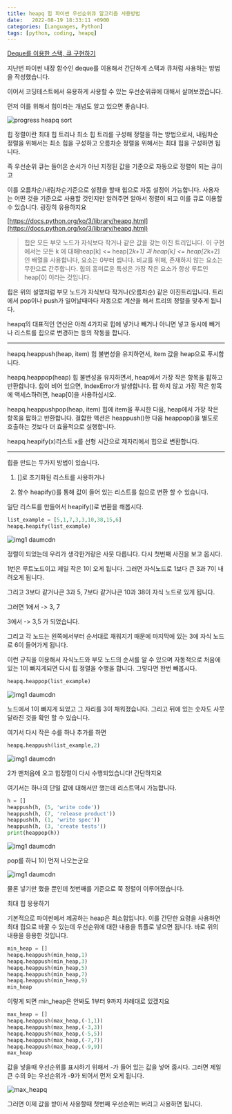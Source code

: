 ```yaml
---
title: heapq 힙 파이썬 우선순위큐 알고리즘 사용방법
date:   2022-08-19 18:33:11 +0900
categories: [Languages, Python]
tags: [python, coding, heapq]
---
```


[Deque를 이용한 스택, 큐 구현하기](https://jeong-daniel.github.io/posts/Deque%EB%A5%BC-%EC%9D%B4%EC%9A%A9%ED%95%9C-%EC%8A%A4%ED%83%9D,-%ED%81%90-%EA%B5%AC%ED%98%84%ED%95%98%EA%B8%B0/)

지난번 파이썬 내장 함수인 deque를 이용해서 간단하게 스택과 큐처럼 사용하는 방법을 작성했습니다.

이어서 코딩테스트에서 유용하게 사용할 수 있는 우선순위큐에 대해서 살펴보겠습니다.

먼저 이를 위해서 힙이라는 개념도 알고 있으면 좋습니다.

![progress heapq sort](https://user-images.githubusercontent.com/85277660/211029850-d373c52d-6cec-4548-84d6-3e780b476a98.png)

힙 정렬이란 최대 힙 트리나 최소 힙 트리를 구성해 정렬을 하는 방법으로서, 내림차순 정렬을 위해서는 최소 힙을 구성하고 오름차순 정렬을 위해서는 최대 힙을 구성하면 됩니다.

즉 우선순위 큐는 들어온 순서가 아닌 지정된 값을 기준으로 자동으로 정렬이 되는 큐이고

이를 오름차순/내림차순기준으로 설정을 할때 힙으로 자동 설정이 가능합니다. 사용자는 어떤 것을 기준으로 사용할 것인지만 알려주면 알아서 정렬이 되고 이를 큐로 이용할 수 있습니다. 굉장히 유용하지요

[https://docs.python.org/ko/3/library/heapq.html](https://docs.python.org/ko/3/library/heapq.html)

> 힙은 모든 부모 노드가 자식보다 작거나 같은 값을 갖는 이진 트리입니다. 이 구현에서는 모든 k 에 대해heap[k] <= heap[2*k+1] 과 heap[k] <= heap[2*k+2]인 배열을 사용합니다, 요소는 0부터 셉니다. 비교를 위해, 존재하지 않는 요소는 무한으로 간주합니다. 힙의 흥미로운 특성은 가장 작은 요소가 항상 루트인 heap[0] 이라는 것입니다.

힙은 위의 설명처럼 부모 노드가 자식보다 작거나(오름차순) 같은 이진트리입니다. 트리에서 pop이나 push가 일어날때마다 자동으로 계산을 해서 트리의 정렬을 맞추게 됩니다.

heapq의 대표적인 연산은 아래 4가지로 힙에 넣거나 빼거나 아니면 넣고 동시에 빼거나 리스트를 힙으로 변경하는 등의 작동을 합니다.

---

heapq.heappush(heap, item)
힙 불변성을 유지하면서, item 값을 heap으로 푸시합니다.

heapq.heappop(heap)
힙 불변성을 유지하면서, heap에서 가장 작은 항목을 팝하고 반환합니다. 힙이 비어 있으면, IndexError가 발생합니다. 팝 하지 않고 가장 작은 항목에 액세스하려면, heap[0]을 사용하십시오.

heapq.heappushpop(heap, item)
힙에 item을 푸시한 다음, heap에서 가장 작은 항목을 팝하고 반환합니다. 결합한 액션은 heappush()한 다음 heappop()을 별도로 호출하는 것보다 더 효율적으로 실행합니다.

heapq.heapify(x)리스트 x를 선형 시간으로 제자리에서 힙으로 변환합니다.

---

힙을 만드는 두가지 방법이 있습니다.

1. []로 초기화된 리스트를 사용하거나

2. 함수 heapify()를 통해 값이 들어 있는 리스트를 힙으로 변환 할 수 있습니다.

일단 리스트를 만들어서 heapify()로 변환을 해봅시다.

```py
list_example = [5,1,7,3,3,10,38,15,6]
heapq.heapify(list_example)
```

![img1 daumcdn](https://user-images.githubusercontent.com/85277660/211030142-8aa3353e-88ab-4dc0-87e0-460d1751fe65.png)

정렬이 되었는데 우리가 생각한거랑은 사뭇 다릅니다. 다시 첫번째 사진을 보고 옵시다.

1번은 루트노드이고 제일 작은 1이 오게 됩니다. 그러면 자식노드로 1보다 큰 3과 7이 내려오게 됩니다. 

그리고 3보다 같거나큰 3과 5, 7보다 같거나큰 10과 38이 자식 노드로 있게 됩니다.

그러면 1에서 -> 3, 7

3에서 -> 3,5 가 되었습니다.

그리고 각 노드는 왼쪽에서부터 순서대로 채워지기 때문에 마지막에 있는 3에 자식 노드로 6이 들어가게 됩니다.

이런 규칙을 이용해서 자식노드와 부모 노드의 순서를 알 수 있으며 자동적으로 처음에 있는 1이 빠지게되면 다시 힙 정렬을 수행을 합니다. 그렇다면 한번 빼봅시다.

```py
heapq.heappop(list_example)
```

![img1 daumcdn](https://user-images.githubusercontent.com/85277660/211030186-1a47e147-1279-48c6-ae21-e156eef75765.png)

노드에서 1이 빠지게 되었고 그 자리를 3이 채워졌습니다. 그리고 뒤에 있는 숫자도 사뭇 달라진 것을 확인 할 수 있습니다.

여기서 다시 작은 수를 하나 추가를 하면

```py
heapq.heappush(list_example,2)
```

![img1 daumcdn](https://user-images.githubusercontent.com/85277660/211030216-b1842814-ca2c-41f5-9f13-2f3f6ee4e732.png)

2가 맨처음에 오고 힙정렬이 다시 수행되었습니다! 간단하지요

여기서는 하나의 단일 값에 대해서만 했는데 리스트역시 가능합니다.

```py
h = []
heappush(h, (5, 'write code'))
heappush(h, (7, 'release product'))
heappush(h, (1, 'write spec'))
heappush(h, (3, 'create tests'))
print(heappop(h))
```

![img1 daumcdn](https://user-images.githubusercontent.com/85277660/211030257-5540243b-5e28-45ae-bef1-6874b4727db0.png)

pop를 하니 1이 먼저 나오는군요

![img1 daumcdn](https://user-images.githubusercontent.com/85277660/211030285-3ceb5d72-0ee0-4d0d-9f60-cf259ad0b1aa.png)

물론 넣기만 했을 뿐인데 첫번째를 기준으로 쭉 정렬이 이루어졌습니다.


최대 힙 응용하기

기본적으로 파이썬에서 제공하는 heap은 최소힙입니다. 이를 간단한 요령을 사용하면 최대 힙으로 바꿀 수 있는데 우선순위에 대한 내용을 튜플로 넣으면 됩니다. 바로 위의 내용을 응용한 것입니다.

```py
min_heap = []
heapq.heappush(min_heap,1)
heapq.heappush(min_heap,3)
heapq.heappush(min_heap,5)
heapq.heappush(min_heap,7)
heapq.heappush(min_heap,9)
min_heap
```

이렇게 되면 min_heap은 안봐도 1부터 9까지 차례대로 있겠지요

```py
max_heap = []
heapq.heappush(max_heap,(-1,1))
heapq.heappush(max_heap,(-3,3))
heapq.heappush(max_heap,(-5,5))
heapq.heappush(max_heap,(-7,7))
heapq.heappush(max_heap,(-9,9))
max_heap
```

값을 넣을때 우선순위를 표시하기 위해서 -가 들어 있는 값을 넣어 줍시다. 그러면 제일큰 수의 9는 우선순위가 -9가 되어서 먼저 오게 됩니다.

![max_heapq](https://user-images.githubusercontent.com/85277660/211030459-5046168e-5140-4b75-a7ea-dbfb842a1cdf.png)

그러면 이제 값을 받아서 사용할때 첫번째 우선순위는 버리고 사용하면 됩니다.
